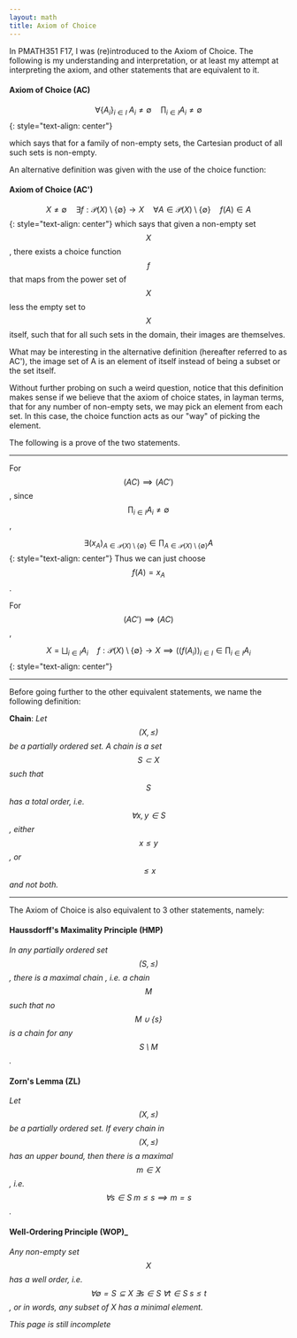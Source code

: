 ```yaml
---
layout: math
title: Axiom of Choice
---
```


In PMATH351 F17, I was (re)introduced to the Axiom of Choice. The following is my understanding and interpretation, or at least my attempt at interpreting the axiom, and other statements that are equivalent to it.

#### Axiom of Choice (AC)

$$\forall \{A_i\}_{i \in I} \; A_i \neq \emptyset \quad \prod_{i \in I} A_i \neq \emptyset$$
{: style="text-align: center"}

which says that for a family of non-empty sets, the Cartesian product of all such sets is non-empty.

An alternative definition was given with the use of the choice function:

#### Axiom of Choice (AC')

$$X \neq \emptyset \quad \exists f:\mathcal{P}(X) \setminus \{\emptyset\} \to X \quad \forall A \in \mathcal{P}(X) \setminus \{\emptyset\} \quad f(A) \in A$$
{: style="text-align: center"}
which says that given a non-empty set $$X$$, there exists a choice function $$f$$ that maps from the power set of $$X$$ less the empty set to $$X$$ itself, such that for all such sets in the domain, their images are themselves.

What may be interesting in the alternative definition (hereafter referred to as AC'), the image set of A is an element of itself instead of being a subset or the set itself.

Without further probing on such a weird question, notice that this definition makes sense if we believe that the axiom of choice states, in layman terms, that for any number of non-empty sets, we may pick an element from each set. In this case, the choice function acts as our "way" of picking the element.

The following is a prove of the two statements.

---

For $$(AC) \implies (AC')$$, since $$\prod_{i \in I} A_i \neq \emptyset$$,

$$\exists (x_A)_{A \in \mathcal{P}(X)\setminus\{\emptyset\}} \in \prod_{A \in \mathcal{P}(X)\setminus\{\emptyset\}} A$$
{: style="text-align: center"}
Thus we can just choose $$f(A) = x_A$$.

For $$(AC') \implies (AC)$$,

$$X = \bigsqcup_{i \in I} A_i \quad f: \mathcal{P}(X) \setminus \{\emptyset\} \to X \implies \Big( (f(A_i) \Big)_{i \in I} \in \prod_{i \in I} A_i$$
{: style="text-align: center"}

---

Before going further to the other equivalent statements, we name the following definition:

**Chain**: _Let $$(X, \leq)$$ be a partially ordered set. A chain is a set $$S \subset X$$ such that $$S$$ has a total order, i.e. $$\forall x, y \in S$$, either $$x \leq y$$, or $$\leq x$$ and not both._

---

The Axiom of Choice is also equivalent to 3 other statements, namely:

#### Haussdorff's Maximality Principle (HMP)

_In any partially ordered set $$ (S, \leq ) $$, there is a maximal chain , i.e. a chain $$M$$ such that no $$M \cup \{s\}$$ is a chain for any $$S \setminus M$$._

#### Zorn's Lemma (ZL)

_Let $$(X, \leq)$$ be a partially ordered set. If every chain in $$(X, \leq)$$ has an upper bound, then there is a maximal $$m \in X$$, i.e. $$\forall s \in S \; m \leq s \implies m = s$$._

#### Well-Ordering Principle (WOP)_

_Any non-empty set $$X$$ has a well order, i.e. $$\forall \emptyset = S \subseteq X \; \exists s \in S \; \forall t \in S \; s \leq t$$, or in words, any subset of X has a minimal element._

_This page is still incomplete_
